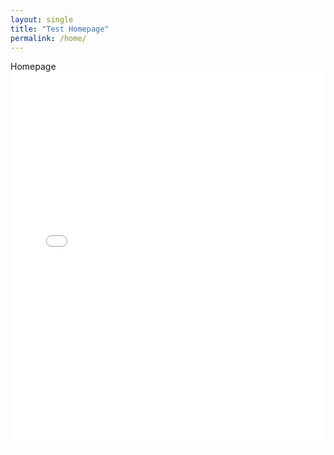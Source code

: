 ```yaml
---
layout: single
title: "Test Homepage"
permalink: /home/
---
```


Homepage
<embed src="images/Chong.pdf" type="application/pdf" width="100%" height="600px">

